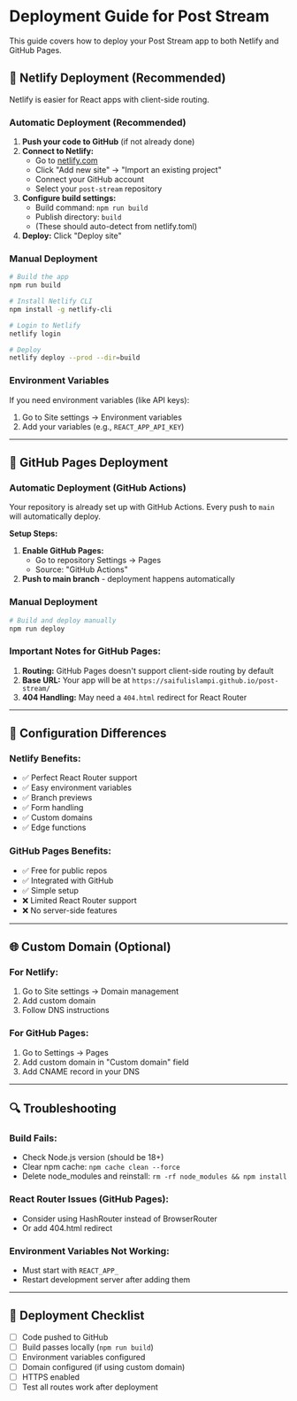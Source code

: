 # Deployment Guide for Post Stream

This guide covers how to deploy your Post Stream app to both Netlify and GitHub Pages.

## 🚀 Netlify Deployment (Recommended)

Netlify is easier for React apps with client-side routing.

### Automatic Deployment (Recommended)

1. **Push your code to GitHub** (if not already done)
2. **Connect to Netlify:**
   - Go to [netlify.com](https://netlify.com)
   - Click "Add new site" → "Import an existing project"
   - Connect your GitHub account
   - Select your `post-stream` repository
3. **Configure build settings:**
   - Build command: `npm run build`
   - Publish directory: `build`
   - (These should auto-detect from netlify.toml)
4. **Deploy:** Click "Deploy site"

### Manual Deployment

```bash
# Build the app
npm run build

# Install Netlify CLI
npm install -g netlify-cli

# Login to Netlify
netlify login

# Deploy
netlify deploy --prod --dir=build
```

### Environment Variables

If you need environment variables (like API keys):
1. Go to Site settings → Environment variables
2. Add your variables (e.g., `REACT_APP_API_KEY`)

---

## 📘 GitHub Pages Deployment

### Automatic Deployment (GitHub Actions)

Your repository is already set up with GitHub Actions. Every push to `main` will automatically deploy.

**Setup Steps:**
1. **Enable GitHub Pages:**
   - Go to repository Settings → Pages
   - Source: "GitHub Actions"
2. **Push to main branch** - deployment happens automatically

### Manual Deployment

```bash
# Build and deploy manually
npm run deploy
```

### Important Notes for GitHub Pages:

1. **Routing:** GitHub Pages doesn't support client-side routing by default
2. **Base URL:** Your app will be at `https://saifulislampi.github.io/post-stream/`
3. **404 Handling:** May need a `404.html` redirect for React Router

---

## 🔧 Configuration Differences

### Netlify Benefits:
- ✅ Perfect React Router support
- ✅ Easy environment variables
- ✅ Branch previews
- ✅ Form handling
- ✅ Custom domains
- ✅ Edge functions

### GitHub Pages Benefits:
- ✅ Free for public repos
- ✅ Integrated with GitHub
- ✅ Simple setup
- ❌ Limited React Router support
- ❌ No server-side features

---

## 🌐 Custom Domain (Optional)

### For Netlify:
1. Go to Site settings → Domain management
2. Add custom domain
3. Follow DNS instructions

### For GitHub Pages:
1. Go to Settings → Pages
2. Add custom domain in "Custom domain" field
3. Add CNAME record in your DNS

---

## 🔍 Troubleshooting

### Build Fails:
- Check Node.js version (should be 18+)
- Clear npm cache: `npm cache clean --force`
- Delete node_modules and reinstall: `rm -rf node_modules && npm install`

### React Router Issues (GitHub Pages):
- Consider using HashRouter instead of BrowserRouter
- Or add 404.html redirect

### Environment Variables Not Working:
- Must start with `REACT_APP_`
- Restart development server after adding them

---

## 📝 Deployment Checklist

- [ ] Code pushed to GitHub
- [ ] Build passes locally (`npm run build`)
- [ ] Environment variables configured
- [ ] Domain configured (if using custom domain)
- [ ] HTTPS enabled
- [ ] Test all routes work after deployment
